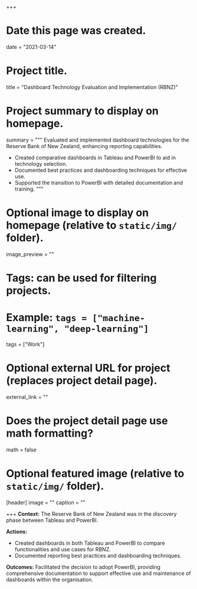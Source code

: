 +++
# Date this page was created.
date = "2021-03-14"

# Project title.
title = "Dashboard Technology Evaluation and Implementation (RBNZ)"

# Project summary to display on homepage.
summary = """
Evaluated and implemented dashboard technologies for the Reserve Bank of New Zealand, enhancing reporting capabilities.

- Created comparative dashboards in Tableau and PowerBI to aid in technology selection.
- Documented best practices and dashboarding techniques for effective use.
- Supported the transition to PowerBI with detailed documentation and training.
"""

# Optional image to display on homepage (relative to `static/img/` folder).
image_preview = ""

# Tags: can be used for filtering projects.
# Example: `tags = ["machine-learning", "deep-learning"]`
tags = ["Work"]

# Optional external URL for project (replaces project detail page).
external_link = ""

# Does the project detail page use math formatting?
math = false

# Optional featured image (relative to `static/img/` folder).
[header]
image = ""
caption = ""

+++
**Context:** The Reserve Bank of New Zealand was in the discovery phase between Tableau and PowerBI.

**Actions:** 

- Created dashboards in both Tableau and PowerBI to compare functionalities and use cases for RBNZ. 
- Documented reporting best practices and dashboarding techniques.

**Outcomes:** Facilitated the decision to adopt PowerBI, providing comprehensive documentation to support effective use and maintenance of dashboards within the organisation.
